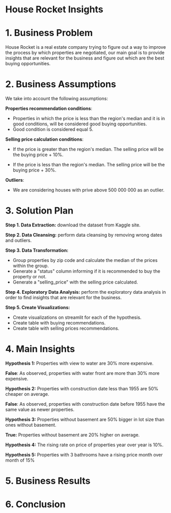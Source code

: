 # House Rocket Insights

# 1. Business Problem
House Rocket is a real estate company trying to figure out a way to improve the process by which properties are 
negotiated, our main goal is to provide insights that are relevant for the business and figure out which are the best 
buying opportunities.   
# 2. Business Assumptions
We take into account the following assumptions:

**Properties recommendation conditions**:
- Properties in which the price is less than the region's median and it is in good conditions, will be considered good 
buying opportunities.
- Good condition is considered equal 5.


**Selling price calculation conditions**:
- If the price is greater than the region's median. The selling price will be the buying price + 10%.

- If the price is less than the region's median. The selling price will be the buying price + 30%.

**Outliers**:
- We are considering houses with prive above 500 000 000 as an outlier.

# 3. Solution Plan
**Step 1. Data Extraction:** download the dataset from Kaggle site.

**Step 2. Data Cleansing:** perform data cleansing by removing wrong dates and outliers.

**Step 3. Data Transformation:** 
- Group properties by zip code and calculate the median of the prices within the group.
- Generate a "status" column informing if it is recommended to buy the property or not.
- Generate a "selling_price" with the selling price calculated.

**Step 4. Exploratory Data Analysis:** perform the exploratory data analysis in order to find insights that are 
relevant for the business.

**Step 5. Create Visualizations:** 
- Create visualizations on streamlit for each of the hypothesis.
- Create table with buying recommendations.
- Create table with selling prices recommendations.

# 4. Main Insights
**Hypothesis 1:** Properties with view to water are 30% more expensive.

 **False**: As observed, properties with water front are more than 30% more expensive.


**Hypothesis 2:** Properties with construction date less than 1955 are 50% cheaper on average.

 **False**: As observed, properties with construction date before 1955 have the same value as newer properties.

**Hypothesis 3:** Properties without basement are 50% bigger in lot size than ones without basement.

**True:** Properties without basement are 20% higher on average.

**Hypothesis 4:** The rising rate on price of properties year over year is 10%.

**Hypothesis 5:** Properties with 3 bathrooms have a rising price month over month of 15%

# 5. Business Results
# 6. Conclusion

